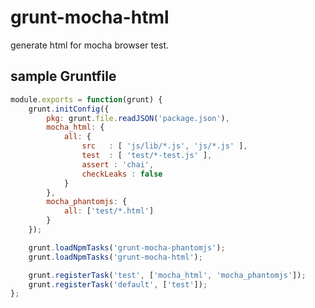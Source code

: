 grunt-mocha-html
================

generate html for mocha browser test.


## sample Gruntfile

```javascript:Gruntfile.js
module.exports = function(grunt) {
    grunt.initConfig({
        pkg: grunt.file.readJSON('package.json'),
        mocha_html: {
            all: {
                src   : [ 'js/lib/*.js', 'js/*.js' ],
                test  : [ 'test/*-test.js' ],
                assert : 'chai',
                checkLeaks : false
            }
        },
        mocha_phantomjs: {
            all: ['test/*.html']
        }
    });

    grunt.loadNpmTasks('grunt-mocha-phantomjs');
    grunt.loadNpmTasks('grunt-mocha-html');

    grunt.registerTask('test', ['mocha_html', 'mocha_phantomjs']);
    grunt.registerTask('default', ['test']);
};
```
